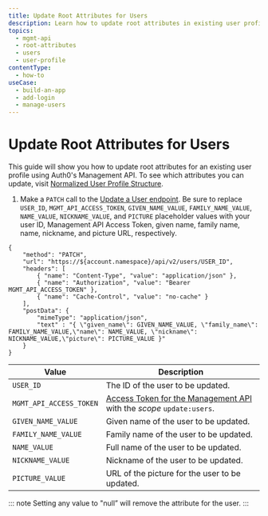 ```yaml
---
title: Update Root Attributes for Users
description: Learn how to update root attributes in existing user profiles using the Auth0 Management API.
topics:
  - mgmt-api
  - root-attributes
  - users
  - user-profile
contentType:
  - how-to
useCase:
  - build-an-app
  - add-login
  - manage-users
---
```

# Update Root Attributes for Users

This guide will show you how to update root attributes for an existing user profile using Auth0's Management API. To see which attributes you can update, visit [Normalized User Profile Structure](/users/references/user-profile-structure).

1. Make a `PATCH` call to the [Update a User endpoint](/api/management/v2#!/Users/patch_users_by_id). Be sure to replace `USER_ID`, `MGMT_API_ACCESS_TOKEN`, `GIVEN_NAME_VALUE`, `FAMILY_NAME_VALUE`, `NAME_VALUE`, `NICKNAME_VALUE`, and `PICTURE` placeholder values with your user ID, Management API Access Token, given name, family name, name, nickname, and picture URL, respectively.

```har
{
	"method": "PATCH",
	"url": "https://${account.namespace}/api/v2/users/USER_ID",
    "headers": [
  	    { "name": "Content-Type", "value": "application/json" },
  	    { "name": "Authorization", "value": "Bearer MGMT_API_ACCESS_TOKEN" },
  	    { "name": "Cache-Control", "value": "no-cache" }
	],
	"postData": {
        "mimeType": "application/json",
        "text" : "{ \"given_name\": GIVEN_NAME_VALUE, \"family_name\": FAMILY_NAME_VALUE,\"name\": NAME_VALUE, \"nickname\": NICKNAME_VALUE,\"picture\": PICTURE_VALUE }"
	}
}
```

| **Value** | **Description** |
| - | - |
| `USER_ID` | Τhe ID of the user to be updated. |
| `MGMT_API_ACCESS_TOKEN`  | [Access Token for the Management API](/api/management/v2/tokens) with the <dfn data-key="scope">scope</dfn> `update:users`. |
| `GIVEN_NAME_VALUE` | Given name of the user to be updated. |
| `FAMILY_NAME_VALUE` | Family name of the user to be updated. |
| `NAME_VALUE` | Full name of the user to be updated. |
| `NICKNAME_VALUE` | Nickname of the user to be updated. |
| `PICTURE_VALUE` | URL of the picture for the user to be updated. |

::: note
Setting any value to "null” will remove the attribute for the user.
:::